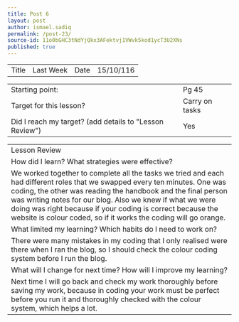 ```yaml
---
title: Post 6
layout: post
author: ismael.sadiq
permalink: /post-23/
source-id: 11o0bGHC3tNdYjQkx3AFektvj1VWvk5kod1ycT3U2XNs
published: true
---
```

<table>
  <tr>
    <td>Title</td>
    <td>Last Week</td>
    <td>Date</td>
    <td>15/10/116</td>
  </tr>
</table>


<table>
  <tr>
    <td>Starting point:</td>
    <td>Pg 45</td>
  </tr>
  <tr>
    <td>Target for this lesson?</td>
    <td>Carry on tasks</td>
  </tr>
  <tr>
    <td>Did I reach my target? 
(add details to "Lesson Review")</td>
    <td>Yes</td>
  </tr>
</table>


<table>
  <tr>
    <td>Lesson Review</td>
  </tr>
  <tr>
    <td>How did I learn? What strategies were effective? </td>
  </tr>
  <tr>
    <td>We worked together to complete all the tasks we tried and each had different roles that we swapped every ten minutes. One was coding, the other was reading the handbook and the final person was writing notes for our blog. Also we knew if what we were doing was right because if your coding is correct because the website is colour coded, so if it works the coding will go orange.




</td>
  </tr>
  <tr>
    <td>What limited my learning? Which habits do I need to work on? </td>
  </tr>
  <tr>
    <td>There were many mistakes in my coding that I only realised were there when I ran the blog, so I should check the colour coding system before I run the blog.




</td>
  </tr>
  <tr>
    <td>What will I change for next time? How will I improve my learning?</td>
  </tr>
  <tr>
    <td>Next time I will go back and check my work thoroughly before saving my work, because in coding your work must be perfect before you run it and thoroughly checked with the colour system, which helps a lot.</td>
  </tr>
</table>


